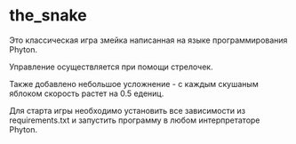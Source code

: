 # the_snake
Это классическая игра змейка написанная на языке программирования Phyton.

Управление осуществляется при помощи стрелочек. 

Также добавлено небольшое усложнение - с каждым скушаным яблоком скорость растет 
на 0.5 едениц.

Для старта игры необходимо установить все зависимости из requirements.txt и запустить программу 
в любом интерпретаторе Phyton.